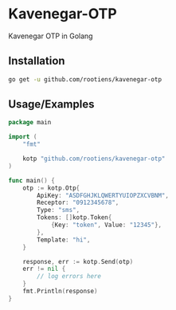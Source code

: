 
# Kavenegar-OTP 

Kavenegar OTP in Golang


## Installation


```bash
go get -u github.com/rootiens/kavenegar-otp
```
    

## Usage/Examples


```go
package main

import (
	"fmt"

	kotp "github.com/rootiens/kavenegar-otp"
)

func main() {
    otp := kotp.Otp{
        ApiKey: "ASDFGHJKLQWERTYUIOPZXCVBNM",
        Receptor: "0912345678",
        Type: "sms",
        Tokens: []kotp.Token{
            {Key: "token", Value: "12345"},
        },
        Template: "hi",
    }

    response, err := kotp.Send(otp)
    err != nil {
        // log errors here
    }
    fmt.Println(response)
}
```





